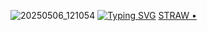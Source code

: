 
![20250506_121054](https://github.com/user-attachments/assets/dfb239fb-b1c3-4d22-b239-36d15a9a96ad)
<a href="https://git.io/typing-svg"><img src="https://readme-typing-svg.demolab.com?font=Fira+Code&pause=1000&color=F7F7F7&background=FFFFFF00&width=435&lines=Tch..;John+doe+was+worst+hacker!+;Even+1x4+too!+" alt="Typing SVG" /></a>
   [STRAW • ](https://janedoeefann.straw.page) 
